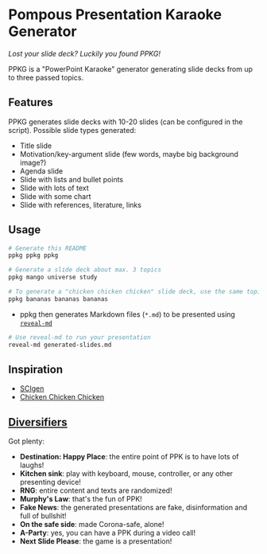 # Pompous Presentation Karaoke Generator

*Lost your slide deck? Luckily you found PPKG!*

PPKG is a "PowerPoint Karaoke" generator generating slide decks from up to three passed topics.

## Features

PPKG generates slide decks with 10-20 slides (can be configured in the script). Possible slide types generated:

* Title slide
* Motivation/key-argument slide (few words, maybe big background image?)
* Agenda slide
* Slide with lists and bullet points
* Slide with lots of text
* Slide with some chart
* Slide with references, literature, links

## Usage

```bash
# Generate this README
ppkg ppkg ppkg

# Generate a slide deck about max. 3 topics
ppkg mango universe study

# To generate a "chicken chicken chicken" slide deck, use the same topic three times
ppkg bananas bananas bananas
```

* ppkg then generates Markdown files (`*.md`) to be presented using [`reveal-md`](https://github.com/webpro/reveal-md)

```bash
# Use reveal-md to run your presentation
reveal-md generated-slides.md
```

## Inspiration

* [SCIgen](https://pdos.csail.mit.edu/archive/scigen/)
* [Chicken Chicken Chicken](https://www.slideshare.net/dakami/chicken-59851061)

## [Diversifiers](https://globalgamejam.org/news/ggj-online-diversifiers)

Got plenty:

* **Destination: Happy Place**: the entire point of PPK is to have lots of laughs!
* **Kitchen sink**: play with keyboard, mouse, controller, or any other presenting device!
* **RNG**: entire content and texts are randomized!
* **Murphy's Law**: that's the fun of PPK!
* **Fake News**: the generated presentations are fake, disinformation and full of bullshit!
* **On the safe side**: made Corona-safe, alone!
* **A-Party**: yes, you can have a PPK during a video call!
* **Next Slide Please**: the game is a presentation!

